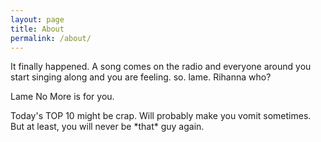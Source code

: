 ```yaml
---
layout: page
title: About
permalink: /about/
---
```


It finally happened. A song comes on the radio and everyone around you
start singing along and you are feeling. so. lame. Rihanna who?

Lame No More is for you.

Today's TOP 10 might be crap. Will probably make you vomit sometimes.
But at least, you will never be \*that\* guy again.
